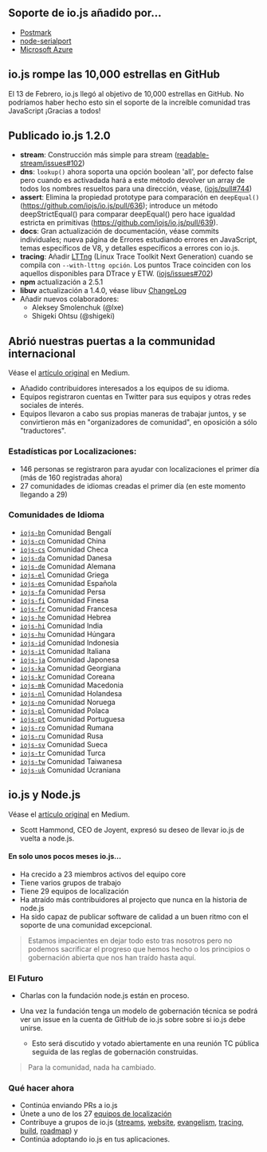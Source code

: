 ## Soporte de io.js añadido por...
* [Postmark](http://blog.postmarkapp.com/post/110829734198/its-official-were-getting-cozy-with-node-js)
* [node-serialport](https://github.com/voodootikigod/node-serialport/issues/439)
* [Microsoft Azure](http://azure.microsoft.com/en-us/documentation/articles/web-sites-nodejs-iojs/)

## io.js rompe las 10,000 estrellas en GitHub
El 13 de Febrero, io.js llegó al objetivo de 10,000 estrellas en GitHub. No podríamos haber hecho esto sin el soporte de la increíble comunidad tras JavaScript ¡Gracias a todos!

## Publicado io.js 1.2.0
* **stream**: Construcción más simple para stream ([readable-stream/issues#102](https://github.com/iojs/readable-stream/issues/102))
* **dns**: `lookup()` ahora soporta una opción boolean 'all', por defecto false pero cuando es activadada hará a este método devolver un array de todos los nombres resueltos para una dirección, véase, ([iojs/pull#744](https://github.com/iojs/io.js/pull/744))
* **assert**: Elimina la propiedad prototype para comparación en `deepEqual()` (https://github.com/iojs/io.js/pull/636); introduce un método deepStrictEqual() para comparar deepEqual() pero hace igualdad estricta en primitivas (https://github.com/iojs/io.js/pull/639).
* **docs**: Gran actualización de documentación, véase commits individuales; nueva página de Errores estudiando errores en JavaScript, temas específicos de V8, y detalles específicos a errores con io.js.
* **tracing**: Añadir [LTTng](http://lttng.org/) (Linux Trace Toolkit Next Generation) cuando se compila con `--with-lttng opción`. Los puntos Trace coinciden con los aquellos disponibles para DTrace y ETW. ([iojs/issues#702](https://github.com/iojs/io.js/pull/702))
* **npm** actualización a 2.5.1
* **libuv** actualización a 1.4.0, véase libuv [ChangeLog](https://github.com/libuv/libuv/blob/v1.x/ChangeLog)
* Añadir nuevos colaboradores:
  * Aleksey Smolenchuk (@lxe)
  * Shigeki Ohtsu (@shigeki)

## Abrió nuestras puertas a la communidad internacional
Véase el [artículo original](https://medium.com/@mikeal/how-io-js-built-a-146-person-27-language-localization-effort-in-one-day-65e5b1c49a62) en Medium.
* Añadido contribuidores interesados a los equipos de su idioma.
* Equipos registraron cuentas en Twitter para sus equipos y otras redes sociales de interés.
* Equipos llevaron a cabo sus propias maneras de trabajar juntos, y se convirtieron más en "organizadores de comunidad", en oposición a sólo "traductores".

### Estadísticas por Localizaciones:

* 146 personas se registraron para ayudar con localizaciones el primer día (más de 160 registradas ahora)
* 27 comunidades de idiomas creadas el primer día (en este momento llegando a 29)

### Comunidades de Idioma

* [`iojs-bn`](https://github.com/iojs/iojs-bn) Comunidad Bengalí
* [`iojs-cn`](https://github.com/iojs/iojs-cn) Comunidad China
* [`iojs-cs`](https://github.com/iojs/iojs-cs) Comunidad Checa
* [`iojs-da`](https://github.com/iojs/iojs-da) Comunidad Danesa
* [`iojs-de`](https://github.com/iojs/iojs-de) Comunidad Alemana
* [`iojs-el`](https://github.com/iojs/iojs-el) Comunidad Griega
* [`iojs-es`](https://github.com/iojs/iojs-es) Comunidad Española
* [`iojs-fa`](https://github.com/iojs/iojs-fa) Comunidad Persa
* [`iojs-fi`](https://github.com/iojs/iojs-fi) Comunidad Finesa
* [`iojs-fr`](https://github.com/iojs/iojs-fr) Comunidad Francesa
* [`iojs-he`](https://github.com/iojs/iojs-he) Comunidad Hebrea
* [`iojs-hi`](https://github.com/iojs/iojs-hi) Comunidad India
* [`iojs-hu`](https://github.com/iojs/iojs-hu) Comunidad Húngara
* [`iojs-id`](https://github.com/iojs/iojs-id) Comunidad Indonesia
* [`iojs-it`](https://github.com/iojs/iojs-it) Comunidad Italiana
* [`iojs-ja`](https://github.com/iojs/iojs-ja) Comunidad Japonesa
* [`iojs-ka`](https://github.com/iojs/iojs-ka) Comunidad Georgiana
* [`iojs-kr`](https://github.com/iojs/iojs-kr) Comunidad Coreana
* [`iojs-mk`](https://github.com/iojs/iojs-mk) Comunidad Macedonia
* [`iojs-nl`](https://github.com/iojs/iojs-nl) Comunidad Holandesa
* [`iojs-no`](https://github.com/iojs/iojs-no) Comunidad Noruega
* [`iojs-pl`](https://github.com/iojs/iojs-pl) Comunidad Polaca
* [`iojs-pt`](https://github.com/iojs/iojs-pt) Comunidad Portuguesa
* [`iojs-ro`](https://github.com/iojs/iojs-ro) Comunidad Rumana
* [`iojs-ru`](https://github.com/iojs/iojs-ru) Comunidad Rusa
* [`iojs-sv`](https://github.com/iojs/iojs-sv) Comunidad Sueca
* [`iojs-tr`](https://github.com/iojs/iojs-tr) Comunidad Turca
* [`iojs-tw`](https://github.com/iojs/iojs-tw) Comunidad Taiwanesa
* [`iojs-uk`](https://github.com/iojs/iojs-uk) Comunidad Ucraniana

## io.js y Node.js
Véase el [artículo original](https://medium.com/@iojs/io-js-and-a-node-js-foundation-4e14699fb7be) en Medium.
* Scott Hammond, CEO de Joyent, expresó su deseo de llevar io.js de vuelta a node.js.

#### En solo unos pocos meses io.js...
* Ha crecido a 23 miembros activos del equipo core
* Tiene varios grupos de trabajo
* Tiene 29 equipos de localización
* Ha atraído más contribuidores al projecto que nunca en la historia de node.js
* Ha sido capaz de publicar software de calidad a un buen ritmo con el soporte de una comunidad excepcional.

> Estamos impacientes en dejar todo esto tras nosotros pero no podemos sacrificar el progreso que hemos hecho o los principios o gobernación abierta que nos han traído hasta aquí.

### El Futuro
* Charlas con la fundación node.js están en proceso.
* Una vez la fundación tenga un modelo de gobernación técnica se podrá ver un issue en la cuenta de GitHub de io.js sobre sobre si io.js debe unirse.

    * Esto será discutido y votado abiertamente en una reunión TC pública seguida de las reglas de gobernación construidas.

> Para la comunidad, nada ha cambiado.

### Qué hacer ahora
* Continúa enviando PRs a io.js
* Únete a uno de los 27 [equipos de localización](https://github.com/iojs/website/issues/125)
* Contribuye a grupos de io.js ([streams](https://github.com/iojs/readable-stream), [website](https://github.com/iojs/website), [evangelism](https://github.com/iojs/website/labels/evangelism), [tracing](https://github.com/iojs/tracing-wg), [build](https://github.com/iojs/build), [roadmap](https://github.com/iojs/roadmap)) y
* Continúa adoptando io.js en tus aplicaciones.
